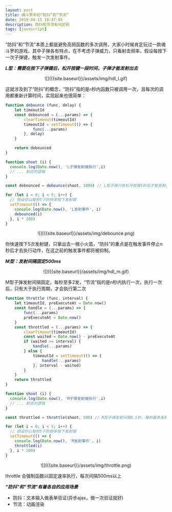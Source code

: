 ```yaml
---
layout: post
title: 魂斗罗中的“防抖”和“节流”
date: 2019-04-15 18:47:05
description: 防抖和节流有何区别
tags: [javascript]
---
```


“防抖”和“节流”本质上都是避免高频函数的多次调用，大家小时候肯定玩过一款魂斗罗的游戏，其中子弹各有特点，在不考虑子弹威力，只看射击频率，假设每按下一次子弹键，触发一次发射事件。

***L型：需要在按下子弹键后，松开按键一段时间，子弹才能发射出去***

<center>![]({{site.baseurl}}/assets/img/hdl_l.gif)</center>

这就涉及到了“防抖”的概念，“防抖”指的是`n`秒内函数只被调用一次，且每次的调用都重新计算时间，实现起来也很简单：

```javascript
function debounce (func, delay) {
    let timeoutId
    const debounced = (...params) => {
        clearTimeout(timeoutId)
        timeoutId = setTimeout(() => {
            func(...params)
        }, delay)
    }

    return debounced
}
```

```javascript
function shoot (i) {
  console.log(Date.now(), 'L子弹发射被执行',i)
  // ... 射击的逻辑
} 

const debounced = debounce(shoot, 1000) // L型子弹只有松开按键1秒后才能发射出去

for (let i = 0; i < 5; i++) {
  // 假设你以每秒5下的频率按下发射键
  setTimeout(() => {
    console.log(Date.now(), 'L发射事件', i)
    debounced(i)
  }, i * 200)
}
```


<center>![]({{site.baseurl}}/assets/img/debounce.png)</center>

你快速按下5次发射键，只窜出去一根小火苗，“防抖”的重点是在触发事件停止n秒后才去执行动作，在这之前的触发事件都将被抑制。








***M型：发射间隔固定500ms***

<center>![]({{site.baseurl}}/assets/img/hdl_m.gif)</center>

M型子弹发射间隔固定，每秒至多2发，“节流”指的是n秒内执行一次，执行一次后，只有大于执行周期，才会执行第二次



```javascript
function throttle (func, interval) {
    let timeoutId, preExecuteAt = Date.now()
    const handle = (...params) => {
        func(...params)
        preExecuteAt = Date.now()
    }
    const throttled = (...params) => {
        clearTimeout(timeoutId)
        const waited = Date.now() - preExecuteAt
        if (waited >= interval) {
            handle(...params)
        } else {
            timeoutId = setTimeout(() => {
                handle(...params)
            }, interval - waited)
        }
    }
    return throttled
}
```



```javascript
function shoot (i) {
  console.log(Date.now(), 'M子弹发射被执行',i)
  // ... 射击的逻辑
} 

const throttled = throttle(shoot, 500) // M型子弹发射间隔0.5秒，每秒最多发射2发

for (let i = 0; i < 5; i++) {
  // 假设你以每秒5下的频率按下发射键
  setTimeout(() => {
    console.log(Date.now(), 'M发射事件', i)
    throttled(i)
  }, i * 200)
}
```





<center>![]({{site.baseurl}}/assets/img/throttle.png)</center>

throttle 会强制函数以固定速率执行，每次间隔500ms以上



***"防抖"和"节流"有着各自的应用场景***

- 防抖：文本输入做表单验证(异步ajax，做一次验证就好)
- 节流：动画渲染